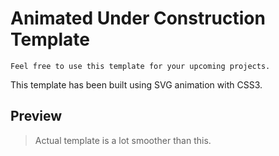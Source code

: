# Animated Under Construction Template


``` 
Feel free to use this template for your upcoming projects.
```
This template has been built using SVG animation with CSS3.

## Preview

> Actual template is a lot smoother than this.  


